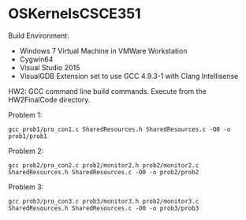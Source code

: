 # OSKernelsCSCE351

Build Environment:
- Windows 7 Virtual Machine in VMWare Workstation
- Cygwin64 
- Visual Studio 2015 
- VisualGDB Extension set to use GCC 4.9.3-1 with Clang Intellisense 


HW2: GCC command line build commands.  Execute from the HW2FinalCode directory.

  Problem 1:
  
    gcc prob1/pro_con1.c SharedResources.h SharedResources.c -O0 -o prob1/prob1
    
  Problem 2:
  
    gcc prob2/pro_con2.c prob2/monitor2.h prob2/monitor2.c SharedResources.h SharedResources.c -O0 -o prob2/prob2
    
  Problem 3:
  
    gcc prob3/pro_con3.c prob3/monitor3.h prob2/monitor3.c SharedResources.h SharedResources.c -O0 -o prob3/prob3
